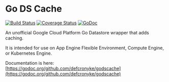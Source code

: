 # Go DS Cache  
  
[![Build Status](https://travis-ci.org/defcronyke/godscache.svg?branch=master)](https://travis-ci.org/defcronyke/godscache)
[![Coverage Status](https://coveralls.io/repos/github/defcronyke/godscache/badge.svg?branch=master)](https://coveralls.io/github/defcronyke/godscache?branch=master)
[![GoDoc](https://godoc.org/github.com/defcronyke/godscache?status.png)](https://godoc.org/github.com/defcronyke/godscache)

An unofficial Google Cloud Platform Go Datastore wrapper that adds caching.  
  
It is intended for use on App Engine Flexible Environment, Compute Engine, or Kubernetes Engine.  
  
Documentation is here: [https://godoc.org/github.com/defcronyke/godscache](https://godoc.org/github.com/defcronyke/godscache)  
